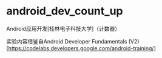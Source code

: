 # android_dev_count_up
Android应用开发[桂林电子科技大学]（计数器）

实验内容借鉴自Android Developer Fundamentals (V2)[https://codelabs.developers.google.com/android-training/]
